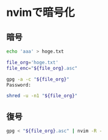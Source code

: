 # nvimで暗号化

## 暗号

```bash
echo 'aaa' > hoge.txt

file_org='hoge.txt'
file_enc="${file_org}.asc"
```

```bash
gpg -a -c "${file_org}"
Password: 

shred -u -n1 "${file_org}"
```

## 復号

```bash
gpg < "${file_org}.asc" | nvim -R -
```
